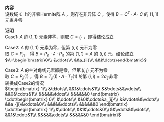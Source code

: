 **内容**  
设数域 $\mathbb{C}$ 上的非零Hermite阵 $A$ ，则存在非异阵 $C$ ，使得 $B=C^T\cdot A\cdot C$ 的 $(1,1)$ 元素非零  
  
**证明**  
Case1:  $A$ 的 $(1,1)$ 元素非零，则取 $C=I_n$ ，即得结论成立  
  
Case2:  $A$ 的 $(1,1)$ 元素为零，但第 $(i,i)$ 元不为零  
取 $C=P_{i1}$ ，得 $B=P_{i1}\cdot A\cdot P_{i1}$ 的第 $(1,1)=A$ 的 $(i,i)$ 元，结论成立  
 $A=\begin{bmatrix}0\\\ &\ddots\\\ &&a_{ii}\\\ &&&\ddots\end{bmatrix}$  
  
Case3:  $A$ 的主对角线元素都是零，但第 $(i,j)$ 元不为零  
取 $C=P_{ji}(1)$ ，得 $B=T_{ji}(1)\cdot A\cdot T_{ij}(1)$ 的第 $(i,i)=2a_{ij}$ 非零  
转换成Case2的情况  
 $\begin{bmatrix}  
1\\\ &\ddots\\\ &&1&\cdots&1\\\ &&\vdots&&\vdots\\\ &&0&\cdots&1\\\ &&&&&\ddots\\\ &&&&&&0  
\end{bmatrix}  
\cdot\begin{bmatrix}  
0\\\ &\ddots\\\ &&0&\cdots&a_{ij}\\\ &&\vdots&&\vdots\\\ &&a_{ji}&\cdots&0\\\ &&&&&\ddots\\\ &&&&&&0  
\end{bmatrix}  
\cdot\begin{bmatrix}  
1\\\ &\ddots\\\ &&1&\cdots&0\\\ &&\vdots&&\vdots\\\ &&1&\cdots&1\\\ &&&&&\ddots\\\ &&&&&&0  
\end{bmatrix}$  
